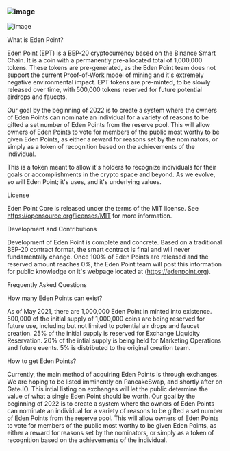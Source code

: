 ### ![image](https://user-images.githubusercontent.com/84065212/117931862-5340f700-b2c5-11eb-9d9e-09554bbe1595.png)


![image](https://user-images.githubusercontent.com/84065212/117931765-34dafb80-b2c5-11eb-995b-98b0a2f15034.png)

What is Eden Point?

Eden Point (EPT) is a BEP-20 cryptocurrency based on the Binance Smart Chain. It is a coin with a permanently pre-allocated total of 1,000,000 tokens. These tokens are pre-generated, as the Eden Point team does not support the current Proof-of-Work model of mining and it's extremely negative environmental impact. EPT tokens are pre-minted, to be slowly released over time, with 500,000 tokens reserved for future potential airdrops and faucets. 

Our goal by the beginning of 2022 is to create a system where the owners of Eden Points can nominate an individual for a variety of reasons to be gifted a set number of Eden Points from the reserve pool. This will allow owners of Eden Points to vote for members of the public most worthy to be given Eden Points, as either a reward for reasons set by the nominators, or simply as a token of recognition based on the achievements of the individual.

This is a token meant to allow it's holders to recognize individuals for their goals or accomplishments in the crypto space and beyond. 
As we evolve, so will Eden Point; it's uses, and it's underlying values.


License

Eden Point Core is released under the terms of the MIT license. See https://opensource.org/licenses/MIT for more information.


Development and Contributions

Development of Eden Point is complete and concrete. Based on a traditional BEP-20 contract format, the smart contract is final and will never fundamentally change. Once 100% of Eden Points are released and the reserved amount reaches 0%, the Eden Point team will post this information for public knowledge on it's webpage located at (https://edenpoint.org).


Frequently Asked Questions


How many Eden Points can exist?

As of May 2021, there are 1,000,000 Eden Point in minted into existence. 500,000 of the initial supply of 1,000,000 coins are being reserved for future use, including but not limited to potential air drops and faucet creation. 25% of the initial supply is reserved for Exchange Liquidity Reservation. 20% of the intial supply is being held for Marketing Operations and future events. 5% is distributed to the original creation team.


How to get Eden Points?

Currently, the main method of acquiring Eden Points is through exchanges. We are hoping to be listed imminently on PancakeSwap, and shortly after on Gate.IO. This intial listing on exchanges will let the public determine the value of what a single Eden Point should be worth. Our goal by the beginning of 2022 is to create a system where the owners of Eden Points can nominate an individual for a variety of reasons to be gifted a set number of Eden Points from the reserve pool. This will allow owners of Eden Points to vote for members of the public most worthy to be given Eden Points, as either a reward for reasons set by the nominators, or simply as a token of recognition based on the achievements of the individual.
